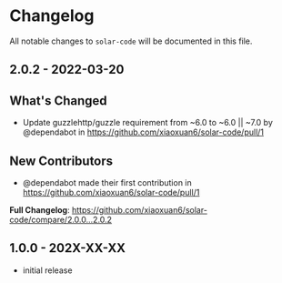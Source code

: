 # Changelog

All notable changes to `solar-code` will be documented in this file.

## 2.0.2 - 2022-03-20

## What's Changed

- Update guzzlehttp/guzzle requirement from ~6.0 to ~6.0 || ~7.0 by @dependabot in https://github.com/xiaoxuan6/solar-code/pull/1

## New Contributors

- @dependabot made their first contribution in https://github.com/xiaoxuan6/solar-code/pull/1

**Full Changelog**: https://github.com/xiaoxuan6/solar-code/compare/2.0.0...2.0.2

## 1.0.0 - 202X-XX-XX

- initial release
